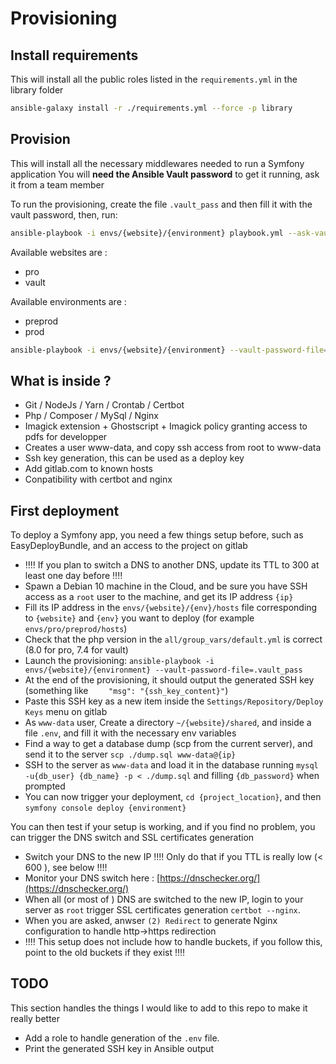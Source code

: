 # Provisioning

## Install requirements

This will install all the public roles listed in the `requirements.yml` in the library folder

```bash
ansible-galaxy install -r ./requirements.yml --force -p library
```

## Provision

This will install all the necessary middlewares needed to run a Symfony application
You will **need the Ansible Vault password** to get it running, ask it from a team member

To run the provisioning, create the file `.vault_pass` and then fill it with the vault password, then, run:

```bash
ansible-playbook -i envs/{website}/{environment} playbook.yml --ask-vault-pass
```

Available websites are :
* pro
* vault

Available environments are :
* preprod
* prod

```bash
ansible-playbook -i envs/{website}/{environment} --vault-password-file=.vault_pass
```

## What is inside ?

* Git / NodeJs / Yarn / Crontab / Certbot
* Php / Composer / MySql / Nginx
* Imagick extension + Ghostscript + Imagick policy granting access to pdfs for developper
* Creates a user www-data, and copy ssh access from root to www-data
* Ssh key generation, this can be used as a deploy key
* Add gitlab.com to known hosts
* Conpatibility with certbot and nginx

## First deployment

To deploy a Symfony app, you need a few things setup before, such as EasyDeployBundle, and an access to the project on gitlab

* ‼️‼️ If you plan to switch a DNS to another DNS, update its TTL to 300 at least one day before ‼️‼️
* Spawn a Debian 10 machine in the Cloud, and be sure you have SSH access as a `root` user to the machine, and get its IP address `{ip}`
* Fill its IP address in the `envs/{website}/{env}/hosts` file corresponding to `{website}` and `{env}` you want to deploy (for example `envs/pro/preprod/hosts`)
* Check that the php version in the `all/group_vars/default.yml` is correct (8.0 for pro, 7.4 for vault)
* Launch the provisioning: `ansible-playbook -i envs/{website}/{environment} --vault-password-file=.vault_pass`
* At the end of the provisioning, it should output the generated SSH key (something like `    "msg": "{ssh_key_content}"`)
* Paste this SSH key as a new item inside the `Settings/Repository/Deploy Keys` menu on gitlab
* As `www-data` user, Create a directory `~/{website}/shared`, and inside a file `.env`, and fill it with the necessary env variables
* Find a way to get a database dump (scp from the current server), and send it to the server `scp ./dump.sql www-data@{ip}`
* SSH to the server as `www-data` and load it in the database running `mysql -u{db_user} {db_name} -p < ./dump.sql` and filling `{db_password}` when prompted
* You can now trigger your deployment, `cd {project_location}`, and then `symfony console deploy {environment}`

You can then test if your setup is working, and if you find no problem, you can trigger the DNS switch and SSL certificates generation

* Switch your DNS to the new IP ‼️‼️ Only do that if you TTL is really low (< 600 ), see below ‼️‼️
* Monitor your DNS switch here : [https://dnschecker.org/](https://dnschecker.org/)
* When all (or most of ) DNS are switched to the new IP, login to your server as `root` trigger SSL certificates generation `certbot --nginx`.
* When you are asked, anwser `(2) Redirect` to generate Nginx configuration to handle http->https redirection
* ‼️‼️ This setup does not include how to handle buckets, if you follow this, point to the old buckets if they exist ‼️‼️

## TODO

This section handles the things I would like to add to this repo to make it really better

* Add a role to handle generation of the `.env` file.
* Print the generated SSH key in Ansible output
